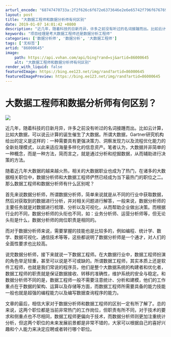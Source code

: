 ```yaml
---
arturl_encode: "68747470733a:2f2f626c6f672e6373646e2e6e65742f796f67676965434441:2f61727469636c652f64657461696c732f3836303030363435"
layout: post
title: "大数据工程师和数据分析师有何区别"
date: 2019-01-07 14:01:42 +0800
description: "近几年，随着科技的日新月异，许多之前没有听过的名词接踵而出。比如云计算，比如大数据，可以说云计算的诞"
keywords: "项目经理是考大数据工程师还是数据分析工程师"
categories: ['数据分析师', '数据分析', '大数据工程师']
tags: ['无标签']
artid: "86000645"
image:
    path: https://api.vvhan.com/api/bing?rand=sj&artid=86000645
    alt: "大数据工程师和数据分析师有何区别"
render_with_liquid: false
featuredImage: https://bing.ee123.net/img/rand?artid=86000645
featuredImagePreview: https://bing.ee123.net/img/rand?artid=86000645
---
```


# 大数据工程师和数据分析师有何区别？

![](https://i-blog.csdnimg.cn/blog_migrate/aaf5793048063def68b81f773022bde7.png)
  
近几年，随着科技的日新月异，许多之前没有听过的名词接踵而出。比如云计算，比如大数据，可以说云计算的诞生催生了大数据。所谓大数据，Gartner研究机构给出的定义是这样的：一种需要具有更强决策力、洞察发现力以及流程优化能力的全新处理模式，以此来适应海量多样化的信息资产。笔者认为，大数据并非简单的一种概念，而是一种方法，简而言之，就是通过分析和挖掘数据，从而辅助进行决策的方法。

随着近几年大数据的越来越火热，相关的大数据职业也成为了热门，在诸多的大数据相关职位中，数据分析师和大数据工程师俨然已经成为当下最热门的职位之二。那么数据工程师和数据分析师有什么区别呢？

首先来说数据分析师，所谓数据分析师，简单来说就是从不同的行业中获取数据，然后对获取到的数据进行分析，并对相关问题进行解答，一般来说，数据分析师的主要任务就是对数据进行梳理、分析以及可视化，从而帮助企业做出决策。而根据行业的不同，数据分析师的头衔也不同，如：业务分析师、运营分析师等，但无论头衔是什么，数据分析师的岗位职责是相同的。

而对于数据分析师来说，需要掌握的技能也是比较多的，例如编程、统计学、数学、数据可视化、通信技术等等，这些都说明了数据分析师是一个通才，对人们的全面性要求也比较高。

说完数据分析师，接下来就说一下数据工程师。在大数据行业中，数据工程师扮演的角色举足轻重，甚至可以说是不可或缺的。所谓数据工程师，其实本质上还是软件工程师，也就是我们常说的程序员，他们是整个大数据系统的构建者和优化者，数据工程师的职责就是保证数据接收、转移的准确性，维护系统的安全与稳定。和数据分析师不同的是，数据工程师一般不需要注意统计、分析和建模，他们的工作重点在于数据的架构、运算以及存储等方面，而数据工程师所需要具备的能力技能一般也就是超强的编程能力以及编写数据查询程序的能力。

文章的最后，相信大家对于数据分析师和数据工程师的区别一定有所了解了。总的来说，这两个职位都是当前非常热门的工作岗位，但职责有所不同，对于技术的要求和侧重点也不尽相同，数据工程师更偏向于技术，而数据分析师则更加注重统计分析，但这两个职位的未来发展前景都是非常不错的，大家可以根据自己的喜好兴趣和个人能力来决定应聘或者转行哪个职位。
